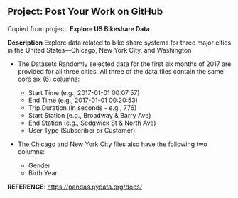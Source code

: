 ## Project: Post Your Work on GitHub
Copied from project: **Explore US Bikeshare Data**

**Description**
Explore data related to bike share systems for three major cities in the United States—Chicago, New York City, and Washington

- The Datasets
Randomly selected data for the first six months of 2017 are provided for all three cities. All three of the data files contain the same core six (6) columns:
    - Start Time (e.g., 2017-01-01 00:07:57)
    - End Time (e.g., 2017-01-01 00:20:53)
    - Trip Duration (in seconds - e.g., 776)
    - Start Station (e.g., Broadway & Barry Ave)
    - End Station (e.g., Sedgwick St & North Ave)
    - User Type (Subscriber or Customer)

- The Chicago and New York City files also have the following two columns:
    - Gender
    - Birth Year


__REFERENCE__: https://pandas.pydata.org/docs/
